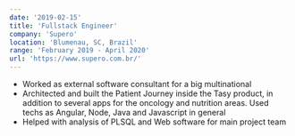 ```yaml
---
date: '2019-02-15'
title: 'Fullstack Engineer'
company: 'Supero'
location: 'Blumenau, SC, Brazil'
range: 'February 2019 - April 2020'
url: 'https://www.supero.com.br/'
---
```


- Worked as external software consultant for a big multinational
- Architected and built the Patient Journey inside the Tasy product, in addition to several apps for the oncology and nutrition areas. Used techs as Angular, Node, Java and Javascript in general
- Helped with analysis of PLSQL and Web software for main project team
